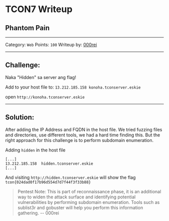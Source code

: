 # TCON7 Writeup
## Phantom Pain 

---

Category: `Web`
Points: `100`
Writeup by: [000rei](https://github.com/0000rei)

---

## Challenge: 

Naka "Hidden" sa server ang flag!

Add to your host file to: `13.212.185.158 konoha.tconserver.eskie`

open `http://konoha.tconserver.eskie`


---

## Solution:

After adding the IP Address and FQDN in the host file.
We tried fuzzing files and directories, use different tools, we had a hard time finding this. But the right approach for this challenge is to perform subdomain enumeration.

Adding `hidden` in the host file 
```
[...]
13.212.185.158  hidden.tconserver.eskie
[...]
```

And visiting `http://hidden.tconserver.eskie` will show the flag
`tcon{024dad0f17b96d554d7d7f44f3f33b88}`

> Pentest Note: This is part of reconnaissance phase, it is an additional way to widen the attack surface and identifying potential vulnerabilities by performing subdomain enumeration. Tools such as sublist3r and gobuster will help you perform this information gathering.
> -- 000rei